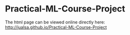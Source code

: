 Practical-ML-Course-Project
===========================

The html page can be viewed online directly here:    
http://jualsa.github.io/Practical-ML-Course-Project
